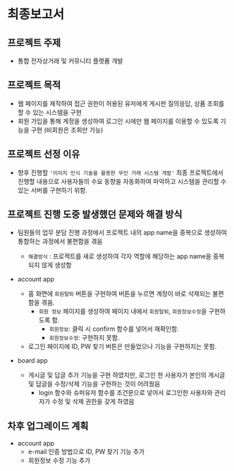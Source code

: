 # 최종보고서

## 프로젝트 주제
- 통합 전자상거래 및 커뮤니티 플랫폼 개발 

## 프로젝트 목적
- 웹 페이지를 제작하여 접근 권한이 허용된 유저에게 게시판 질의응답, 상품 조회를 할 수 있는 시스템을 구현
- 회원 가입을 통해 계정을 생성하여 로그인 시에만 웹 페이지를 이용할 수 있도록 기능을 구현 (비회원은 조회만 가능)

## 프로젝트 선정 이유
- 향후 진행할 `'이미지 인식 기술을 활용한 무인 거래 시스템 개발'` 최종 프로젝트에서 진행할 내용으로 사용자들의 수요 동향을 자동화하여 파악하고 시스템을 관리할 수 있는 서버를 구현하기 위함.

## 프로젝트 진행 도중 발생했던 문제와 해결 방식
- 팀원들의 업무 분담 진행 과정에서 프로젝트 내의 app name을 중복으로 생성하여 통합하는 과정에서 불편함을 겪음
  - `해결방식` : 프로젝트를 새로 생성하여 각자 역할에 해당하는 app name을 중복되지 않게 생성함
- account app
  - 홈 화면에 `회원탈퇴` 버튼을 구현하여 버튼을 누르면 계정이 바로 삭제되는 불편함을 겪음.
    - `회원 정보` 페이지를 생성하여 페이지 내에서 `회원탈퇴`, `회원정보수정`을 구현하도록 함.
      - `회원정보`: 클릭 시 confirm 함수를 넣어서 재확인함.
      - `회원정보수정`: 구현하지 못함.
  - 로그인 페이지에 ID, PW 찾기 버튼은 만들었으나 기능을 구현하지는 못함.

- board app
  - 게시글 및 답글 추가 기능을 구현 하였지만, 로그인 한 사용자가 본인의 게시글 및 답글을 수정/삭제 기능을 구현하는 것이 어려웠음
    - login 함수와 슈퍼유저 함수를 조건문으로 넣어서 로그인한 사용자와 관리자가 수정 및 삭제 권한을 갖게 하였음


## 차후 업그레이드 계획
- account app
  - e-mail 인증 방법으로 ID, PW 찾기 기능 추가
  - 회원정보 수정 기능 추가